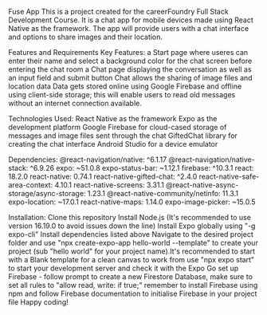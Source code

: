 Fuse App
This is a project created for the careerFoundry Full Stack Development Course. It is a chat app for mobile devices made using React Native as the framework. The app will provide users with a chat interface and options to share images and their location.

Features and Requirements
Key Features:
a Start page where useres can enter their name and select a background color for the chat screen before entering the chat room
a Chat page displaying the conversation as well as an input field and submit button
Chat allows the sharing of image files and location data
Data gets stored online using Google Firebase and offline using client-side storage; this will enable users to read old messages without an internet connection available.

Technologies Used:
React Native as the framework
Expo as the development platform
Google Firebase for cloud-cased storage of messages and image files sent through the chat
GiftedChat library for creating the chat interface
Android Studio for a device emulator

Dependencies:
@react-navigation/native: ^6.1.17
@react-navigation/native-stack: ^6.9.26
expo: ~51.0.8
expo-status-bar: ~1.12.1
firebase: ^10.3.1
react: 18.2.0
react-native: 0.74.1
react-native-gifted-chat: ^2.4.0
react-native-safe-area-context: 4.10.1
react-native-screens: 3.31.1
@react-native-async-storage/async-storage: 1.23.1
@react-native-community/netinfo: 11.3.1
expo-location: ~17.0.1
react-native-maps: 1.14.0
expo-image-picker: ~15.0.5

Installation:
Clone this repository
Install Node.js (It's recommended to use version 16.19.0 to avoid issues down the line)
Install Expo globally using "-g expo-cli"
Install dependencies listed above
Navigate to the desired project folder and use "npx create-expo-app hello-world --template" to create your project (sub "hello world" for your project name).It's recommended to start with a Blank template for a clean canvas to work from
use "npx expo start" to start your development server and check it with the Expo Go
set up Firebase - follow prompt to create a new Firestore Database, make sure to set all rules to "allow read, write: if true;" remember to install Firebase using npm and follow Firebase documentation to initialise Firebase in your project file
Happy coding!
